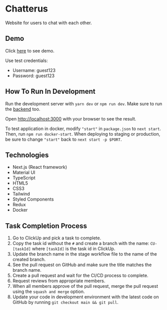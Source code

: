 # Chatterus
Website for users to chat with each other.

## Demo
Click [here](https://chatterus.herokuapp.com/) to see demo.

Use test credentials:
* Username: guest123
* Password: guest123

## How To Run In Development
Run the development server with `yarn dev` or `npm run dev`. Make sure to run the [backend](https://github.com/DHua5922/chatterus-backend) too.

Open [http://localhost:3000](http://localhost:3000) with your browser to see the result.

To test application in docker, modify `"start"` in `package.json` to `next start`. Then, run `npm run docker-start`. When deploying to staging or production, be sure to change `"start"` back to `next start -p $PORT`.

## Technologies
* Next.js (React framework)
* Material UI
* TypeScript
* HTML5
* CSS3
* Tailwind
* Styled Components
* Redux
* Docker

## Task Completion Process
1. Go to ClickUp and pick a task to complete.
2. Copy the task id without the `#` and create a branch with the name: `CU-[taskId]` where `[taskId]` is the task id in ClickUp.
3. Update the branch name in the stage workflow file to the name of the created branch.
4. See the pull request on GitHub and make sure the title matches the branch name.
4. Create a pull request and wait for the CI/CD process to complete.
5. Request reviews from appropriate members.
6. When all members approve of the pull request, merge the pull request using the `squash and merge` option.
7. Update your code in development environment with the latest code on GitHub by running `git checkout main && git pull`.